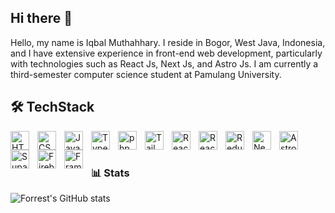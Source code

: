 ## Hi there 👋

Hello, my name is Iqbal Muthahhary. I reside in Bogor, West Java, Indonesia, and I have extensive experience in front-end web development, particularly with technologies such as React Js, Next Js, and Astro Js. I am currently a third-semester computer science student at Pamulang University.

## 🛠 TechStack

<img align="left" width="30px" style="padding-right: 10px" alt="HTML" src="https://cdn.jsdelivr.net/gh/devicons/devicon@latest/icons/html5/html5-original.svg" />
<img align="left" width="30px" style="padding-right: 10px" alt="CSS" src="https://cdn.jsdelivr.net/gh/devicons/devicon@latest/icons/css3/css3-original.svg" />
<img align="left" width="30px" style="padding-right: 10px" alt="JavaScript" src="https://cdn.jsdelivr.net/gh/devicons/devicon@latest/icons/javascript/javascript-original.svg" />
<img align="left" width="30px" style="padding-right: 10px" alt="TypeScript" src="https://cdn.jsdelivr.net/gh/devicons/devicon@latest/icons/typescript/typescript-original.svg" />
<img align="left" width="30px" style="padding-right: 10px" alt="php" src="https://cdn.jsdelivr.net/gh/devicons/devicon@latest/icons/php/php-original.svg" />
<img align="left" width="30px" style="padding-right: 10px" alt="Tailwind CSS" src="https://cdn.jsdelivr.net/gh/devicons/devicon@latest/icons/tailwindcss/tailwindcss-original.svg" />
<img align="left" width="30px" style="padding-right: 10px" alt="React JS" src="https://cdn.jsdelivr.net/gh/devicons/devicon@latest/icons/react/react-original.svg" />
<img align="left" width="30px" style="padding-right: 10px" alt="React-Router-Dom" src="https://cdn.jsdelivr.net/gh/devicons/devicon@latest/icons/reactrouter/reactrouter-original.svg" />
<img align="left" width="30px" style="padding-right: 10px" alt="Redux" src="https://cdn.jsdelivr.net/gh/devicons/devicon@latest/icons/redux/redux-original.svg" />
<img align="left" width="30px" style="padding-right: 10px" alt="Next JS" src="https://cdn.jsdelivr.net/gh/devicons/devicon@latest/icons/nextjs/nextjs-original.svg" />
<img align="left" width="30px" style="padding-right: 10px" alt="Astro JS" src="https://cdn.jsdelivr.net/gh/devicons/devicon@latest/icons/astro/astro-original.svg" />
<img align="left" width="30px" style="padding-right: 10px" alt="Supabase" src="https://cdn.jsdelivr.net/gh/devicons/devicon@latest/icons/supabase/supabase-original.svg" />
<img align="left" width="30px" style="padding-right: 10px" alt="Firebase" src="https://cdn.jsdelivr.net/gh/devicons/devicon@latest/icons/firebase/firebase-original.svg" />
<img align="left" width="30px" style="padding-right: 10px" alt="Framer-Motion" src="https://cdn.jsdelivr.net/gh/devicons/devicon@latest/icons/framermotion/framermotion-original.svg" />
<br />

#

### 📊 Stats

![Forrest's GitHub stats](https://github-readme-stats.vercel.app/api?username=Ibaliqbal&show_icons=true&theme=dracula)

<!--
**Ibaliqbal/Ibaliqbal** is a ✨ _special_ ✨ repository because its `README.md` (this file) appears on your GitHub profile.

Here are some ideas to get you started:

- 🔭 I’m currently working on ...
- 🌱 I’m currently learning ...
- 👯 I’m looking to collaborate on ...
- 🤔 I’m looking for help with ...
- 💬 Ask me about ...
- 📫 How to reach me: ...
- 😄 Pronouns: ...
- ⚡ Fun fact: ...
-->
